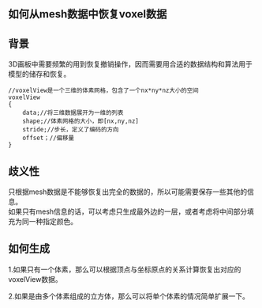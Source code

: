 ## 如何从mesh数据中恢复voxel数据   

## 背景  
3D画板中需要频繁的用到恢复撤销操作，因而需要用合适的数据结构和算法用于模型的储存和恢复。

```
//voxelView是一个三维的体素网格，包含了一个nx*ny*nz大小的空间
voxelView
{
    data;//将三维数据展开为一维的列表
    shape;//体素网格的大小，即[nx,ny,nz]
    stride;//步长，定义了编码的方向
    offset；//偏移量
}
```

## 歧义性  
只根据mesh数据是不能够恢复出完全的数据的，所以可能需要保存一些其他的信息。  
如果只有mesh信息的话，可以考虑只生成最外边的一层，或者考虑将中间部分填充为同一种指定颜色。

## 如何生成  

1.如果只有一个体素，那么可以根据顶点与坐标原点的关系计算恢复出对应的voxelView数据。  

2.如果是由多个体素组成的立方体，那么可以将单个体素的情况简单扩展一下。  

